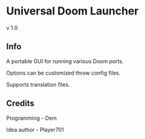 # Universal Doom Launcher
v 1.0
## Info
A portable GUI for running various Doom ports.

Options can be customized throw config files.

Supports translation files.

## Credits
Programming - Dem

Idea author - Player701 

